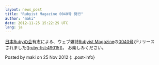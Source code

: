 ```yaml
---
layout: news_post
title: "Rubyist Magazine 0040号 発行"
author: "maki"
date: 2012-11-25 15:22:29 UTC
lang: ja
---
```


[日本Rubyの会][1]有志による、ウェブ雑誌[Rubyist
Magazine][2]の[0040号][3]がリリースされました([\[ruby-list:49015\]][4])。 お楽しみください。

Posted by maki on 25 Nov 2012
{: .post-info}



[1]: http://ruby-no-kai.org 
[2]: http://jp.rubyist.net/magazine/ 
[3]: http://jp.rubyist.net/magazine/?0040 
[4]: http://blade.nagaokaut.ac.jp/cgi-bin/scat.rb/ruby/ruby-list/49015 
